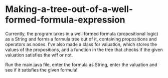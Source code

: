 # Making-a-tree-out-of-a-well-formed-formula-expression
Currently, the program takes in a well formed formula (propositional logic) as a String and forms a formula tree out of it, containing propositions and operators as nodes.
I've also made a class for valuation, which stores the values of the propositions, and a function in the tree that checks if the given valuation satisfies the wff or not.

Run the main.java file, enter the formula as String, enter the valuation and see if it satisfies the given formula!
